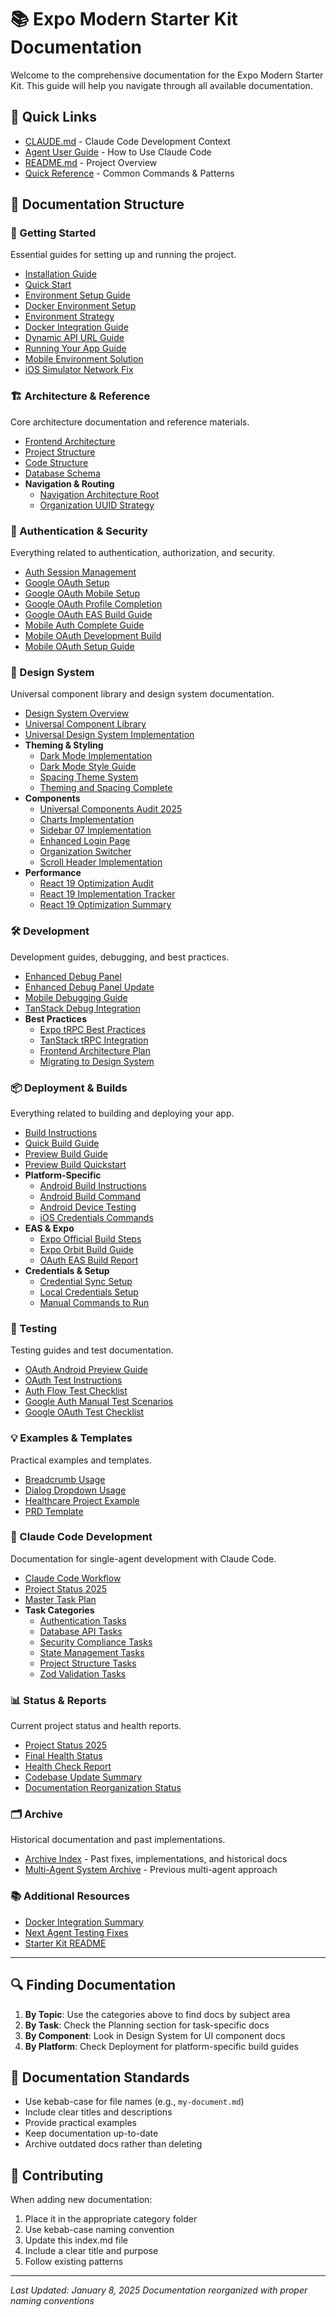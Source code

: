 # 📚 Expo Modern Starter Kit Documentation

Welcome to the comprehensive documentation for the Expo Modern Starter Kit. This guide will help you navigate through all available documentation.

## 🚀 Quick Links

- [CLAUDE.md](/CLAUDE.md) - Claude Code Development Context
- [Agent User Guide](agent-user-guide.md) - How to Use Claude Code
- [README.md](/README.md) - Project Overview
- [Quick Reference](quick-reference.md) - Common Commands & Patterns

## 📖 Documentation Structure

### 🎯 Getting Started
Essential guides for setting up and running the project.

- [Installation Guide](starter-kit/getting-started/installation.md)
- [Quick Start](starter-kit/getting-started/quick-start.md)
- [Environment Setup Guide](getting-started/environment-setup-guide.md)
- [Docker Environment Setup](getting-started/docker-environment-setup.md)
- [Environment Strategy](getting-started/environment-strategy.md)
- [Docker Integration Guide](getting-started/docker-integration-guide.md)
- [Dynamic API URL Guide](getting-started/dynamic-api-url-guide.md)
- [Running Your App Guide](getting-started/running-your-app-guide.md)
- [Mobile Environment Solution](getting-started/mobile-environment-solution.md)
- [iOS Simulator Network Fix](getting-started/ios-simulator-network-fix.md)

### 🏗️ Architecture & Reference
Core architecture documentation and reference materials.

- [Frontend Architecture](architecture/frontend-architecture.md)
- [Project Structure](reference/project-structure.md)
- [Code Structure](code-structure.md)
- [Database Schema](api/database-schema.md)
- **Navigation & Routing**
  - [Navigation Architecture Root](guides/architecture/navigation-architecture-root.md)
  - [Organization UUID Strategy](guides/architecture/organization-uuid-strategy.md)

### 🔐 Authentication & Security
Everything related to authentication, authorization, and security.

- [Auth Session Management](guides/authentication/auth-session-management.md)
- [Google OAuth Setup](guides/authentication/google-oauth-setup.md)
- [Google OAuth Mobile Setup](guides/authentication/google-oauth-mobile-setup.md)
- [Google OAuth Profile Completion](guides/authentication/google-oauth-profile-completion.md)
- [Google OAuth EAS Build Guide](guides/authentication/google-oauth-eas-build-guide.md)
- [Mobile Auth Complete Guide](guides/authentication/mobile-auth-complete-guide.md)
- [Mobile OAuth Development Build](guides/authentication/mobile-oauth-development-build.md)
- [Mobile OAuth Setup Guide](guides/authentication/mobile-oauth-setup-guide.md)

### 🎨 Design System
Universal component library and design system documentation.

- [Design System Overview](design-system/design-system.md)
- [Universal Component Library](design-system/universal-component-library.md)
- [Universal Design System Implementation](design-system/universal-design-system-implementation.md)
- **Theming & Styling**
  - [Dark Mode Implementation](design-system/dark-mode-implementation.md)
  - [Dark Mode Style Guide](design-system/dark-mode-style-guide.md)
  - [Spacing Theme System](design-system/spacing-theme-system.md)
  - [Theming and Spacing Complete](design-system/theming-and-spacing-complete.md)
- **Components**
  - [Universal Components Audit 2025](design-system/universal-components-audit-2025.md)
  - [Charts Implementation](design-system/charts-implementation.md)
  - [Sidebar 07 Implementation](design-system/sidebar-07-implementation-complete.md)
  - [Enhanced Login Page](design-system/enhanced-login-page.md)
  - [Organization Switcher](design-system/organization-switcher-implementation.md)
  - [Scroll Header Implementation](design-system/scroll-header-implementation.md)
- **Performance**
  - [React 19 Optimization Audit](design-system/performance/react-19-optimization-audit.md)
  - [React 19 Implementation Tracker](design-system/performance/react-19-implementation-tracker.md)
  - [React 19 Optimization Summary](design-system/performance/react-19-optimization-summary.md)

### 🛠️ Development
Development guides, debugging, and best practices.

- [Enhanced Debug Panel](development/enhanced-debug-panel.md)
- [Enhanced Debug Panel Update](development/enhanced-debug-panel-update.md)
- [Mobile Debugging Guide](development/mobile-debugging-guide.md)
- [TanStack Debug Integration](development/tanstack-debug-integration.md)
- **Best Practices**
  - [Expo tRPC Best Practices](guides/expo-trpc-best-practices.md)
  - [TanStack tRPC Integration](guides/tanstack-trpc-integration.md)
  - [Frontend Architecture Plan](guides/architecture/frontend-architecture-plan.md)
  - [Migrating to Design System](guides/architecture/migrating-to-design-system.md)

### 📦 Deployment & Builds
Everything related to building and deploying your app.

- [Build Instructions](deployment/build-instructions.md)
- [Quick Build Guide](deployment/quick-build-guide.md)
- [Preview Build Guide](deployment/preview-build-guide.md)
- [Preview Build Quickstart](deployment/preview-build-quickstart.md)
- **Platform-Specific**
  - [Android Build Instructions](deployment/android-build-instructions.md)
  - [Android Build Command](deployment/android-build-command.md)
  - [Android Device Testing](deployment/android-device-testing.md)
  - [iOS Credentials Commands](deployment/ios-credentials-commands.md)
- **EAS & Expo**
  - [Expo Official Build Steps](deployment/expo-official-build-steps.md)
  - [Expo Orbit Build Guide](deployment/expo-orbit-build-guide.md)
  - [OAuth EAS Build Report](deployment/oauth-eas-build-report.md)
- **Credentials & Setup**
  - [Credential Sync Setup](deployment/credential-sync-setup.md)
  - [Local Credentials Setup](deployment/local-credentials-setup.md)
  - [Manual Commands to Run](deployment/manual-commands-to-run.md)

### 🧪 Testing
Testing guides and test documentation.

- [OAuth Android Preview Guide](testing/oauth-android-preview-guide.md)
- [OAuth Test Instructions](testing/oauth-test-instructions.md)
- [Auth Flow Test Checklist](testing/auth-flow-test-checklist.md)
- [Google Auth Manual Test Scenarios](testing/google-auth-manual-test-scenarios.md)
- [Google OAuth Test Checklist](testing/google-oauth-test-checklist.md)

### 💡 Examples & Templates
Practical examples and templates.

- [Breadcrumb Usage](examples/breadcrumb-usage.md)
- [Dialog Dropdown Usage](examples/dialog-dropdown-usage.md)
- [Healthcare Project Example](examples/healthcare-project.md)
- [PRD Template](projects/prd-template.md)

### 🤖 Claude Code Development
Documentation for single-agent development with Claude Code.

- [Claude Code Workflow](planning/claude-code-workflow.md)
- [Project Status 2025](status/project-status-2025.md)
- [Master Task Plan](planning/master-task-plan.md)
- **Task Categories**
  - [Authentication Tasks](planning/authentication-tasks.md)
  - [Database API Tasks](planning/database-api-tasks.md)
  - [Security Compliance Tasks](planning/security-compliance-tasks.md)
  - [State Management Tasks](planning/state-management-tasks.md)
  - [Project Structure Tasks](planning/project-structure-tasks.md)
  - [Zod Validation Tasks](planning/zod-validation-tasks.md)

### 📊 Status & Reports
Current project status and health reports.

- [Project Status 2025](status/project-status-2025.md)
- [Final Health Status](status/final-health-status.md)
- [Health Check Report](status/health-check-report.md)
- [Codebase Update Summary](status/codebase-update-summary.md)
- [Documentation Reorganization Status](status/documentation-reorganization-status.md)

### 🗂️ Archive
Historical documentation and past implementations.

- [Archive Index](archive/) - Past fixes, implementations, and historical docs
- [Multi-Agent System Archive](archive/multi-agent-system/) - Previous multi-agent approach

### 📚 Additional Resources
- [Docker Integration Summary](docker-integration-summary.md)
- [Next Agent Testing Fixes](guides/next-agent-testing-fixes.md)
- [Starter Kit README](starter-kit/readme.md)

---

## 🔍 Finding Documentation

1. **By Topic**: Use the categories above to find docs by subject area
2. **By Task**: Check the Planning section for task-specific docs
3. **By Component**: Look in Design System for UI component docs
4. **By Platform**: Check Deployment for platform-specific build guides

## 📝 Documentation Standards

- Use kebab-case for file names (e.g., `my-document.md`)
- Include clear titles and descriptions
- Provide practical examples
- Keep documentation up-to-date
- Archive outdated docs rather than deleting

## 🤝 Contributing

When adding new documentation:
1. Place it in the appropriate category folder
2. Use kebab-case naming convention
3. Update this index.md file
4. Include a clear title and purpose
5. Follow existing patterns

---

*Last Updated: January 8, 2025*
*Documentation reorganized with proper naming conventions*